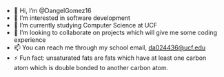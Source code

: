 - 👋 Hi, I’m @DangelGomez16
- 👀 I’m interested in software development
- 🌱 I’m currently studying Computer Science at UCF
- 💞️ I’m looking to collaborate on projects which will give me some coding experience
- 📫 You can reach me through my school email, da024436@ucf.edu
- ⚡ Fun fact: unsaturated fats are fats which have at least one carbon atom which is double bonded to another carbon atom.

<!---
DangelGomez16/DangelGomez16 is a ✨ special ✨ repository because its `README.md` (this file) appears on your GitHub profile.
You can click the Preview link to take a look at your changes.
--->
